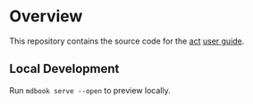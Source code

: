 # Overview

This repository contains the source code for the [act](https://github.com/nektos/act) [user guide](https://nektosact.com).

## Local Development

Run `mdbook serve --open` to preview locally.
